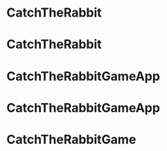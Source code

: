 # CatchTheRabbit
# CatchTheRabbit
# CatchTheRabbitGameApp
# CatchTheRabbitGameApp
# CatchTheRabbitGame
